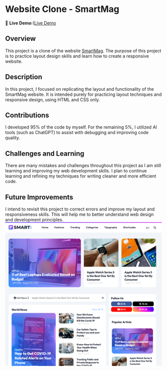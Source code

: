 
# Website Clone - SmartMag


🔗 **Live Demo**:([Live Demo](https://sm-phakhawat.vercel.app/)


## Overview
This project is a clone of the website [SmartMag](https://smartmag-pbt.blogspot.com/?m=1). The purpose of this project is to practice layout design skills and learn how to create a responsive website.

## Description
In this project, I focused on replicating the layout and functionality of the SmartMag website. It is intended purely for practicing layout techniques and responsive design, using HTML and CSS only.

## Contributions
I developed 95% of the code by myself. For the remaining 5%, I utilized AI tools (such as ChatGPT) to assist with debugging and improving code quality.

## Challenges and Learning
There are many mistakes and challenges throughout this project as I am still learning and improving my web development skills. I plan to continue learning and refining my techniques for writing cleaner and more efficient code.

## Future Improvements
I intend to revisit this project to correct errors and improve my layout and responsiveness skills. This will help me to better understand web design and development principles.
![Project Screenshot](/Smartmag/img-p/S.png)

